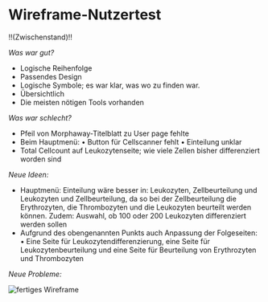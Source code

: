 # Wireframe-Nutzertest

!!(Zwischenstand)!!

*Was war gut?*
-	Logische Reihenfolge
-	Passendes Design
-	Logische Symbole; es war klar, was wo zu finden war.
-	Übersichtlich
-	Die meisten nötigen Tools vorhanden

*Was war schlecht?*
-	Pfeil von Morphaway-Titelblatt zu User page fehlte
-	Beim Hauptmenü:
•	Button für Cellscanner fehlt
•	Einteilung unklar
-	Total Cellcount auf Leukozytenseite; wie viele Zellen bisher differenziert worden sind

*Neue Ideen:*
-	Hauptmenü:
Einteilung wäre besser in: Leukozyten, Zellbeurteilung und Leukozyten und Zellbeurteilung, da so bei der Zellbeurteilung die Erythrozyten, die Thrombozyten und die Leukozyten beurteilt werden können. Zudem: Auswahl, ob 100 oder 200 Leukozyten differenziert werden sollen
-	Aufgrund des obengenannten Punkts auch Anpassung der Folgeseiten:
•	Eine Seite für Leukozytendifferenzierung, eine Seite für Leukozytenbeurteilung und eine Seite für Beurteilung von Erythrozyten und Thrombozyten

*Neue Probleme:*

![fertiges Wireframe](https://zhaw-my.sharepoint.com/:i:/r/personal/naulichi_students_zhaw_ch/Documents/AA_BMLD/2.%20Semester/Informatik%202/Morphaway%20Dokumente/Bilder/Wireframe_Morphaway_v3.jpg?csf=1&web=1&e=LzV86z)